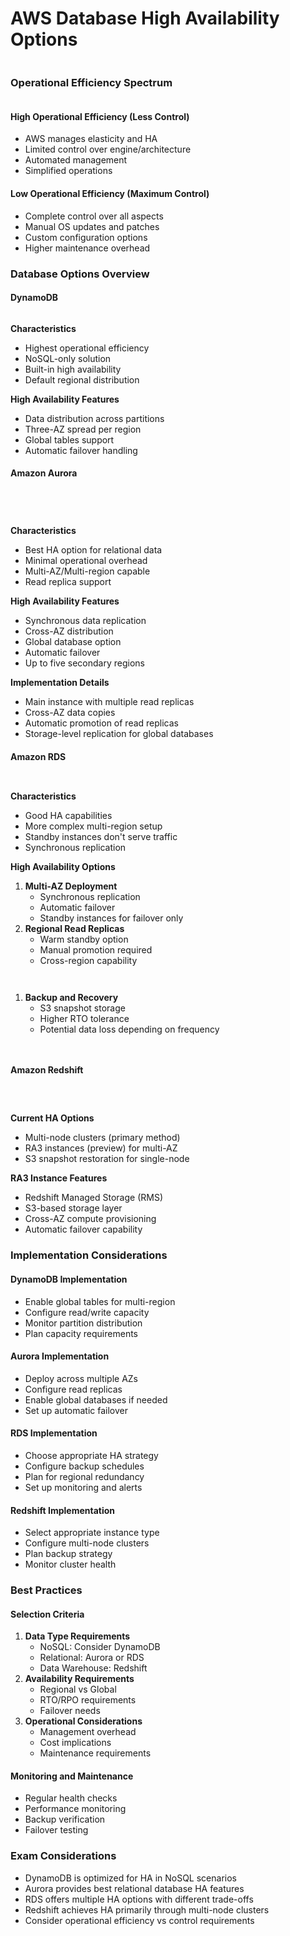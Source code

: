 # AWS Database High Availability Options

<figure><img src="../../../.gitbook/assets/image (49) (1).png" alt=""><figcaption></figcaption></figure>

###

### Operational Efficiency Spectrum



<figure><img src="../../../.gitbook/assets/image (33) (1).png" alt=""><figcaption></figcaption></figure>

#### High Operational Efficiency (Less Control)

* AWS manages elasticity and HA
* Limited control over engine/architecture
* Automated management
* Simplified operations

#### Low Operational Efficiency (Maximum Control)

* Complete control over all aspects
* Manual OS updates and patches
* Custom configuration options
* Higher maintenance overhead

### Database Options Overview

#### DynamoDB

<figure><img src="../../../.gitbook/assets/image (34) (1).png" alt=""><figcaption></figcaption></figure>

**Characteristics**

* Highest operational efficiency
* NoSQL-only solution
* Built-in high availability
* Default regional distribution

**High Availability Features**

* Data distribution across partitions
* Three-AZ spread per region
* Global tables support
* Automatic failover handling

#### Amazon Aurora

<figure><img src="../../../.gitbook/assets/image (42) (1).png" alt=""><figcaption></figcaption></figure>

<figure><img src="../../../.gitbook/assets/image (43) (1).png" alt=""><figcaption></figcaption></figure>

<figure><img src="../../../.gitbook/assets/image (44) (1).png" alt=""><figcaption></figcaption></figure>

<figure><img src="../../../.gitbook/assets/image (45) (1).png" alt=""><figcaption></figcaption></figure>









**Characteristics**

* Best HA option for relational data
* Minimal operational overhead
* Multi-AZ/Multi-region capable
* Read replica support

**High Availability Features**

* Synchronous data replication
* Cross-AZ distribution
* Global database option
* Automatic failover
* Up to five secondary regions

**Implementation Details**

* Main instance with multiple read replicas
* Cross-AZ data copies
* Automatic promotion of read replicas
* Storage-level replication for global databases

#### Amazon RDS

<figure><img src="../../../.gitbook/assets/image (36) (1).png" alt=""><figcaption></figcaption></figure>

<figure><img src="../../../.gitbook/assets/image (35) (1).png" alt=""><figcaption></figcaption></figure>





**Characteristics**

* Good HA capabilities
* More complex multi-region setup
* Standby instances don't serve traffic
* Synchronous replication

**High Availability Options**

1. **Multi-AZ Deployment**
   * Synchronous replication
   * Automatic failover
   * Standby instances for failover only
2. **Regional Read Replicas**
   * Warm standby option
   * Manual promotion required
   * Cross-region capability

<figure><img src="../../../.gitbook/assets/image (38) (1).png" alt=""><figcaption></figcaption></figure>

<figure><img src="../../../.gitbook/assets/image (39) (1).png" alt=""><figcaption></figcaption></figure>

1. **Backup and Recovery**
   * S3 snapshot storage
   * Higher RTO tolerance
   * Potential data loss depending on frequency

<figure><img src="../../../.gitbook/assets/image (40) (1).png" alt=""><figcaption></figcaption></figure>

<figure><img src="../../../.gitbook/assets/image (41) (1).png" alt=""><figcaption></figcaption></figure>

#### Amazon Redshift

<figure><img src="../../../.gitbook/assets/image (46) (1).png" alt=""><figcaption></figcaption></figure>

<figure><img src="../../../.gitbook/assets/image (47) (1).png" alt=""><figcaption></figcaption></figure>

<figure><img src="../../../.gitbook/assets/image (48) (1).png" alt=""><figcaption></figcaption></figure>

**Current HA Options**

* Multi-node clusters (primary method)
* RA3 instances (preview) for multi-AZ
* S3 snapshot restoration for single-node

**RA3 Instance Features**

* Redshift Managed Storage (RMS)
* S3-based storage layer
* Cross-AZ compute provisioning
* Automatic failover capability

### Implementation Considerations

#### DynamoDB Implementation

* Enable global tables for multi-region
* Configure read/write capacity
* Monitor partition distribution
* Plan capacity requirements

#### Aurora Implementation

* Deploy across multiple AZs
* Configure read replicas
* Enable global databases if needed
* Set up automatic failover

#### RDS Implementation

* Choose appropriate HA strategy
* Configure backup schedules
* Plan for regional redundancy
* Set up monitoring and alerts

#### Redshift Implementation

* Select appropriate instance type
* Configure multi-node clusters
* Plan backup strategy
* Monitor cluster health

### Best Practices

#### Selection Criteria

1. **Data Type Requirements**
   * NoSQL: Consider DynamoDB
   * Relational: Aurora or RDS
   * Data Warehouse: Redshift
2. **Availability Requirements**
   * Regional vs Global
   * RTO/RPO requirements
   * Failover needs
3. **Operational Considerations**
   * Management overhead
   * Cost implications
   * Maintenance requirements

#### Monitoring and Maintenance

* Regular health checks
* Performance monitoring
* Backup verification
* Failover testing

### Exam Considerations

* DynamoDB is optimized for HA in NoSQL scenarios
* Aurora provides best relational database HA features
* RDS offers multiple HA options with different trade-offs
* Redshift achieves HA primarily through multi-node clusters
* Consider operational efficiency vs control requirements
